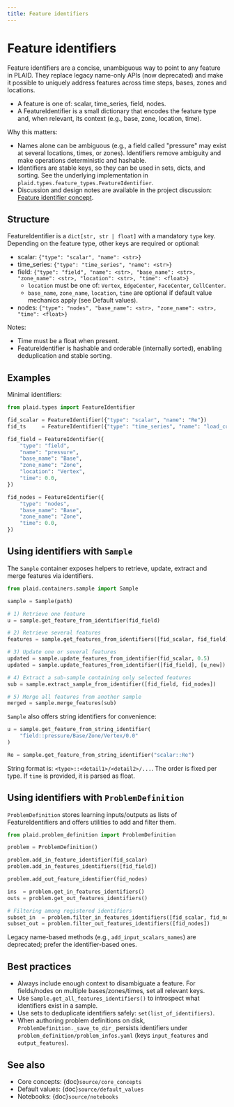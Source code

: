 ```yaml
---
title: Feature identifiers
---
```


# Feature identifiers

Feature identifiers are a concise, unambiguous way to point to any feature in PLAID. They replace legacy name-only APIs (now deprecated) and make it possible to uniquely address features across time steps, bases, zones and locations.

- A feature is one of: scalar, time_series, field, nodes.
- A FeatureIdentifier is a small dictionary that encodes the feature type and, when relevant, its context (e.g., base, zone, location, time).

Why this matters:
- Names alone can be ambiguous (e.g., a field called "pressure" may exist at several locations, times, or zones). Identifiers remove ambiguity and make operations deterministic and hashable.
- Identifiers are stable keys, so they can be used in sets, dicts, and sorting. See the underlying implementation in `plaid.types.feature_types.FeatureIdentifier`.
- Discussion and design notes are available in the project discussion: [Feature identifier concept](https://github.com/orgs/PLAID-lib/discussions/107).

## Structure

FeatureIdentifier is a `dict[str, str | float]` with a mandatory `type` key. Depending on the feature type, other keys are required or optional:

- scalar: `{"type": "scalar", "name": <str>}`
- time_series: `{"type": "time_series", "name": <str>}`
- field: `{"type": "field", "name": <str>, "base_name": <str>, "zone_name": <str>, "location": <str>, "time": <float>}`
  - `location` must be one of: `Vertex`, `EdgeCenter`, `FaceCenter`, `CellCenter`.
  - `base_name`, `zone_name`, `location`, `time` are optional if default value mechanics apply (see Default values).
- nodes: `{"type": "nodes", "base_name": <str>, "zone_name": <str>, "time": <float>}`

Notes:
- Time must be a float when present.
- FeatureIdentifier is hashable and orderable (internally sorted), enabling deduplication and stable sorting.

## Examples

Minimal identifiers:

```python
from plaid.types import FeatureIdentifier

fid_scalar = FeatureIdentifier({"type": "scalar", "name": "Re"})
fid_ts     = FeatureIdentifier({"type": "time_series", "name": "load_curve"})

fid_field = FeatureIdentifier({
    "type": "field",
    "name": "pressure",
    "base_name": "Base",
    "zone_name": "Zone",
    "location": "Vertex",
    "time": 0.0,
})

fid_nodes = FeatureIdentifier({
    "type": "nodes",
    "base_name": "Base",
    "zone_name": "Zone",
    "time": 0.0,
})
```

## Using identifiers with `Sample`

The `Sample` container exposes helpers to retrieve, update, extract and merge features via identifiers.

```python
from plaid.containers.sample import Sample

sample = Sample(path)

# 1) Retrieve one feature
u = sample.get_feature_from_identifier(fid_field)

# 2) Retrieve several features
features = sample.get_features_from_identifiers([fid_scalar, fid_field])

# 3) Update one or several features
updated = sample.update_features_from_identifier(fid_scalar, 0.5)            # scalar
updated = sample.update_features_from_identifier([fid_field], [u_new])       # field

# 4) Extract a sub-sample containing only selected features
sub = sample.extract_sample_from_identifier([fid_field, fid_nodes])

# 5) Merge all features from another sample
merged = sample.merge_features(sub)
```

`Sample` also offers string identifiers for convenience:

```python
u = sample.get_feature_from_string_identifier(
    "field::pressure/Base/Zone/Vertex/0.0"
)

Re = sample.get_feature_from_string_identifier("scalar::Re")
```

String format is: `<type>::<detail1>/<detail2>/...`. The order is fixed per type. If `time` is provided, it is parsed as float.

## Using identifiers with `ProblemDefinition`

`ProblemDefinition` stores learning inputs/outputs as lists of FeatureIdentifiers and offers utilities to add and filter them.

```python
from plaid.problem_definition import ProblemDefinition

problem = ProblemDefinition()

problem.add_in_feature_identifier(fid_scalar)
problem.add_in_features_identifiers([fid_field])

problem.add_out_feature_identifier(fid_nodes)

ins  = problem.get_in_features_identifiers()
outs = problem.get_out_features_identifiers()

# Filtering among registered identifiers
subset_in  = problem.filter_in_features_identifiers([fid_scalar, fid_nodes])
subset_out = problem.filter_out_features_identifiers([fid_nodes])
```

Legacy name-based methods (e.g., `add_input_scalars_names`) are deprecated; prefer the identifier-based ones.

## Best practices

- Always include enough context to disambiguate a feature. For fields/nodes on multiple bases/zones/times, set all relevant keys.
- Use `Sample.get_all_features_identifiers()` to introspect what identifiers exist in a sample.
- Use sets to deduplicate identifiers safely: `set(list_of_identifiers)`.
- When authoring problem definitions on disk, `ProblemDefinition._save_to_dir_` persists identifiers under `problem_definition/problem_infos.yaml` (keys `input_features` and `output_features`).

## See also

- Core concepts: {doc}`source/core_concepts`
- Default values: {doc}`source/default_values`
- Notebooks: {doc}`source/notebooks`


